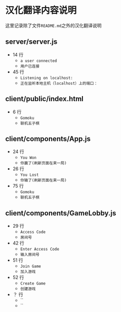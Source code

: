 # 汉化翻译内容说明

这里记录除了文件`README.md`之外的汉化翻译说明

## server/server.js

- 14 行
  - `a user connected`
  - `用户已连接`
- 45 行
  - `Listening on localhost:`
  - `正在监听本地主机（localhost）上的端口：`

## client/public/index.html

- 6 行
  - `Gomoku`
  - `联机五子棋`

## client/components/App.js

- 24 行
  - `You Won`
  - `你赢了(刷新页面在来一局)`
- 26 行
  - `You Lost`
  - `你输了(刷新页面在来一局)`
- 75 行
  - `Gomoku`
  - `联机五子棋`

## client/components/GameLobby.js

- 29 行
  - `Access Code`
  - `房间号`
- 42 行
  - `Enter Access Code`
  - `输入房间号`
- 51 行
  - `Join Game`
  - `加入游戏`
- 52 行
  - `Create Game`
  - `创建游戏`
- ？ 行
  - ``
  - ``
